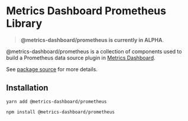 # Metrics Dashboard Prometheus Library

> **@metrics-dashboard/prometheus is currently in ALPHA**.

@metrics-dashboard/prometheus is a collection of components used to build a Prometheus data source plugin in [Metrics Dashboard](https://github.com/metrics-dashboard/metrics-dashboard).

See [package source](https://github.com/metrics-dashboard/metrics-dashboard/tree/main/packages/metrics-dashboard-prometheus) for more details.

## Installation

`yarn add @metrics-dashboard/prometheus`

`npm install @metrics-dashboard/prometheus`
